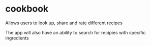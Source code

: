 # cookbook

Allows users to look up, share and rate different recipes

The app will also have an ability to search for recipies with specific ingredients
